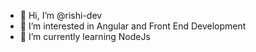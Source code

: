 - 👋 Hi, I’m @rishi-dev
- 👀 I’m interested in Angular and Front End Development
- 🌱 I’m currently learning NodeJs

<!---
rishi-dev/rishi-dev is a ✨ special ✨ repository because its `README.md` (this file) appears on your GitHub profile.
You can click the Preview link to take a look at your changes.
--->
